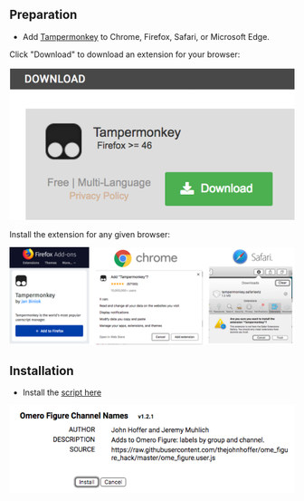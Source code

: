 ## Preparation

- Add [Tampermonkey][monkey] to Chrome, Firefox, Safari, or Microsoft Edge.

Click "Download" to download an extension for your browser:

[![Tampermonkey](screenshot/monkey.png)][monkey]

Install the extension for any given browser: 

[![Browser Extensions](screenshot/browsers.png)][monkey]

## Installation
 
- Install the [script here][user.js]

[![Install Screen](screenshot/install.png)][user.js]

[monkey]: https://tampermonkey.net/
[user.js]: https://raw.githubusercontent.com/thejohnhoffer/ome_figure_hack/master/ome_figure.user.js
